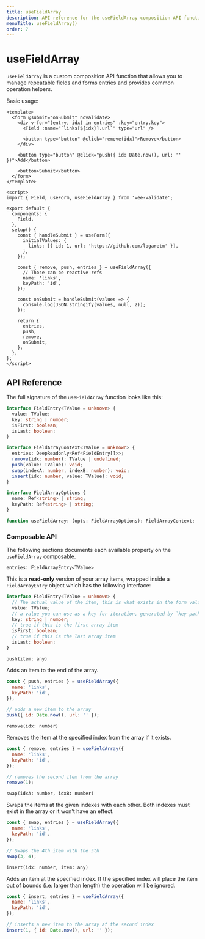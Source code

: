 ```yaml
---
title: useFieldArray
description: API reference for the useFieldArray composition API function
menuTitle: useFieldArray()
order: 7
---
```


# useFieldArray

`useFieldArray` is a custom composition API function that allows you to manage repeatable fields and forms entries and provides common operation helpers.

Basic usage:

```vue
<template>
  <form @submit="onSubmit" novalidate>
    <div v-for="(entry, idx) in entries" :key="entry.key">
      <Field :name="`links[${idx}].url`" type="url" />

      <button type="button" @click="remove(idx)">Remove</button>
    </div>

    <button type="button" @click="push({ id: Date.now(), url: '' })">Add</button>

    <button>Submit</button>
  </form>
</template>

<script>
import { Field, useForm, useFieldArray } from 'vee-validate';

export default {
  components: {
    Field,
  },
  setup() {
    const { handleSubmit } = useForm({
      initialValues: {
        links: [{ id: 1, url: 'https://github.com/logaretm' }],
      },
    });

    const { remove, push, entries } = useFieldArray({
      // Those can be reactive refs
      name: 'links',
      keyPath: 'id',
    });

    const onSubmit = handleSubmit(values => {
      console.log(JSON.stringify(values, null, 2));
    });

    return {
      entries,
      push,
      remove,
      onSubmit,
    };
  },
};
</script>
```

## API Reference

The full signature of the `useFieldArray` function looks like this:

```typescript
interface FieldEntry<TValue = unknown> {
  value: TValue;
  key: string | number;
  isFirst: boolean;
  isLast: boolean;
}

interface FieldArrayContext<TValue = unknown> {
  entries: DeepReadonly<Ref<FieldEntry[]>>;
  remove(idx: number): TValue | undefined;
  push(value: TValue): void;
  swap(indexA: number, indexB: number): void;
  insert(idx: number, value: TValue): void;
}

interface FieldArrayOptions {
  name: Ref<string> | string;
  keyPath: Ref<string> | string;
}

function useFieldArray: (opts: FieldArrayOptions): FieldArrayContext;
```

### Composable API

The following sections documents each available property on the `useFieldArray` composable.

<code-title level="4">

`entries: FieldArrayEntry<TValue>`

</code-title>

This is a **read-only** version of your array items, wrapped inside a `FieldArrayEntry` object which has the following interface:

```typescript
interface FieldEntry<TValue = unknown> {
  // The actual value of the item, this is what exists in the form values
  value: TValue;
  // a value you can use as a key for iteration, generated by `key-path` prop
  key: string | number;
  // true if this is the first array item
  isFirst: boolean;
  // true if this is the last array item
  isLast: boolean;
}
```

<code-title level="4">

`push(item: any)`

</code-title>

Adds an item to the end of the array.

```js
const { push, entries } = useFieldArray({
  name: 'links',
  keyPath: 'id',
});

// adds a new item to the array
push({ id: Date.now(), url: '' });
```

<code-title level="4">

`remove(idx: number)`

</code-title>

Removes the item at the specified index from the array if it exists.

```js
const { remove, entries } = useFieldArray({
  name: 'links',
  keyPath: 'id',
});

// removes the second item from the array
remove(1);
```

<code-title level="4">

`swap(idxA: number, idxB: number)`

</code-title>

Swaps the items at the given indexes with each other. Both indexes must exist in the array or it won't have an effect.

```js
const { swap, entries } = useFieldArray({
  name: 'links',
  keyPath: 'id',
});

// Swaps the 4th item with the 5th
swap(3, 4);
```

<code-title level="4">

`insert(idx: number, item: any)`

</code-title>

Adds an item at the specified index. If the specified index will place the item out of bounds (i.e: larger than length) the operation will be ignored.

```js
const { insert, entries } = useFieldArray({
  name: 'links',
  keyPath: 'id',
});

// inserts a new item to the array at the second index
insert(1, { id: Date.now(), url: '' });
```
